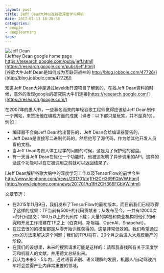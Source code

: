 ```yaml
---
layout: post
title: Jeff Dean大神以及谷歌深度学习解析
date: 2017-01-13 18:28:58
categories:
- people
- deeplearning
tags:
---
```


![Jeff Dean](https://research.google.com/pubs/people_images/78.png)  
[Jeffrey Dean google home page https://research.google.com/pubs/jeff.html](https://research.google.com/pubs/jeff.html)  
[谷歌大牛Jeff Dean是如何成为互联网战神的 http://blog.jobbole.com/47726/](http://blog.jobbole.com/47726/)

知道Jeff Dean大神是通过leveldb开源项目了解到的。在找Jeff Dean资料的时候，意外的发现google的研究院大牛们连接[https://research.google.com/](https://research.google.com/)

在2007年的愚人节，一些慕名而来的年轻谷歌工程师觉得应该给Jeff Dean制作一个网站，来赞扬他在编程方面的成就（译者：以下都只是玩笑，并不是真的）。例如：  

- 编译器不会向Jeff Dean给出警告的，Jeff Dean会给编译器警告的。
- Jeff Dean是直接写二进制代码的，然后他写了源代码，作为给其他开发人员看的文档。
- 当Jeff Dean考虑人体工程学的问题的时候，这是为了保护他的键盘。
- 有一天当Jeff Dean在优化一个功能时，他被迫发明了异步调用的API。这样的话这个功能可以在它被调用之前就可以返回结果了。

[Jeff Dean解析谷歌大脑中的深度学习工作以及TensorFlow的前世今生 http://www.leiphone.com/news/201701/tq1fH2CH369FGbVW.html](http://www.leiphone.com/news/201701/tq1fH2CH369FGbVW.html)

文章节选：  

- 在2015年11月9日，我们发布了TensorFlow的最初版本，而目前我们已经取得了这样的成果：TF当前有500+的代码贡献者；从发布至今，一共有12000次+的代码提交；100万以上的代码库下载；大量的学校和商业机构将他们的研究和开发工作搭建在TF之上（伯克利、斯坦福、OpenAI、Snapchat）。
- 在过去很的的模型都是从零开始训练获得的，这是非常低效的。我们希望通过xxx的方法来解决这个问题；我们的TPU将在，20个月之后进入大规模量产的阶段。
- 在我们的设想里，未来的搜索请求可能是这样的：请帮我查找所有关于深度学习和机器人的文献，并用德文总结出来。
- 我认为未来3 - 5年内，通过语音识别、语义理解的发展，机器人/自动驾驶汽车将会变得产业内非常重要的领域。

